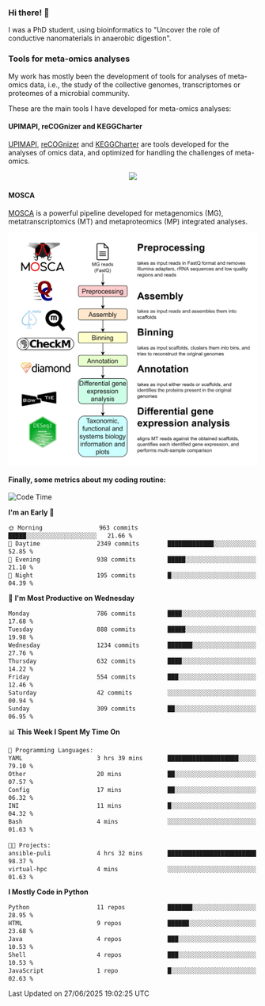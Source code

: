 ### Hi there! 👋

I was a PhD student, using bioinformatics to "Uncover the role of conductive nanomaterials in anaerobic digestion".

### Tools for meta-omics analyses

My work has mostly been the development of tools for analyses of meta-omics data, i.e., the study of the collective genomes, transcriptomes or proteomes of a microbial community.

These are the main tools I have developed for meta-omics analyses:

#### UPIMAPI, reCOGnizer and KEGGCharter

[UPIMAPI](https://github.com/iquasere/UPIMAPI), [reCOGnizer](https://github.com/iquasere/reCOGnizer) and [KEGGCharter](https://github.com/iquasere/KEGGCharter) are tools developed for the analyses of omics data, and optimized for handling the challenges of meta-omics.

<p align="center">
    <img src="assets/annotation_paper.png">
</p>

#### MOSCA

[MOSCA](https://github.com/iquasere/MOSCA) is a powerful pipeline developed for metagenomics (MG), metatranscriptomics (MT) and metaproteomics (MP) integrated analyses.

<p align="center">
    <img src="assets/mosca_workflow.png" align="center" width="700">
</p>


#### Finally, some metrics about my coding routine:

<!--START_SECTION:waka-->
![Code Time](http://img.shields.io/badge/Code%20Time-961%20hrs%2011%20mins-blue)

**I'm an Early 🐤** 

```text
🌞 Morning                963 commits         █████░░░░░░░░░░░░░░░░░░░░   21.66 % 
🌆 Daytime                2349 commits        █████████████░░░░░░░░░░░░   52.85 % 
🌃 Evening                938 commits         █████░░░░░░░░░░░░░░░░░░░░   21.10 % 
🌙 Night                  195 commits         █░░░░░░░░░░░░░░░░░░░░░░░░   04.39 % 
```
📅 **I'm Most Productive on Wednesday** 

```text
Monday                   786 commits         ████░░░░░░░░░░░░░░░░░░░░░   17.68 % 
Tuesday                  888 commits         █████░░░░░░░░░░░░░░░░░░░░   19.98 % 
Wednesday                1234 commits        ███████░░░░░░░░░░░░░░░░░░   27.76 % 
Thursday                 632 commits         ████░░░░░░░░░░░░░░░░░░░░░   14.22 % 
Friday                   554 commits         ███░░░░░░░░░░░░░░░░░░░░░░   12.46 % 
Saturday                 42 commits          ░░░░░░░░░░░░░░░░░░░░░░░░░   00.94 % 
Sunday                   309 commits         ██░░░░░░░░░░░░░░░░░░░░░░░   06.95 % 
```


📊 **This Week I Spent My Time On** 

```text
💬 Programming Languages: 
YAML                     3 hrs 39 mins       ████████████████████░░░░░   79.10 % 
Other                    20 mins             ██░░░░░░░░░░░░░░░░░░░░░░░   07.57 % 
Config                   17 mins             ██░░░░░░░░░░░░░░░░░░░░░░░   06.32 % 
INI                      11 mins             █░░░░░░░░░░░░░░░░░░░░░░░░   04.32 % 
Bash                     4 mins              ░░░░░░░░░░░░░░░░░░░░░░░░░   01.63 % 

🐱‍💻 Projects: 
ansible-puli             4 hrs 32 mins       █████████████████████████   98.37 % 
virtual-hpc              4 mins              ░░░░░░░░░░░░░░░░░░░░░░░░░   01.63 % 
```

**I Mostly Code in Python** 

```text
Python                   11 repos            ███████░░░░░░░░░░░░░░░░░░   28.95 % 
HTML                     9 repos             ██████░░░░░░░░░░░░░░░░░░░   23.68 % 
Java                     4 repos             ███░░░░░░░░░░░░░░░░░░░░░░   10.53 % 
Shell                    4 repos             ███░░░░░░░░░░░░░░░░░░░░░░   10.53 % 
JavaScript               1 repo              █░░░░░░░░░░░░░░░░░░░░░░░░   02.63 % 
```




 Last Updated on 27/06/2025 19:02:25 UTC
<!--END_SECTION:waka-->
